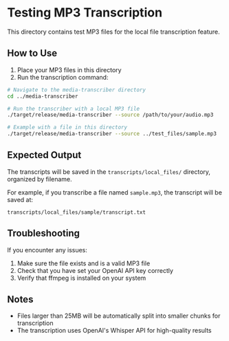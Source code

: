 # Testing MP3 Transcription

This directory contains test MP3 files for the local file transcription feature.

## How to Use

1. Place your MP3 files in this directory
2. Run the transcription command:

```bash
# Navigate to the media-transcriber directory
cd ../media-transcriber

# Run the transcriber with a local MP3 file
./target/release/media-transcriber --source /path/to/your/audio.mp3

# Example with a file in this directory
./target/release/media-transcriber --source ../test_files/sample.mp3
```

## Expected Output

The transcripts will be saved in the `transcripts/local_files/` directory, organized by filename.

For example, if you transcribe a file named `sample.mp3`, the transcript will be saved at:
```
transcripts/local_files/sample/transcript.txt
```

## Troubleshooting

If you encounter any issues:

1. Make sure the file exists and is a valid MP3 file
2. Check that you have set your OpenAI API key correctly
3. Verify that ffmpeg is installed on your system

## Notes

- Files larger than 25MB will be automatically split into smaller chunks for transcription
- The transcription uses OpenAI's Whisper API for high-quality results
